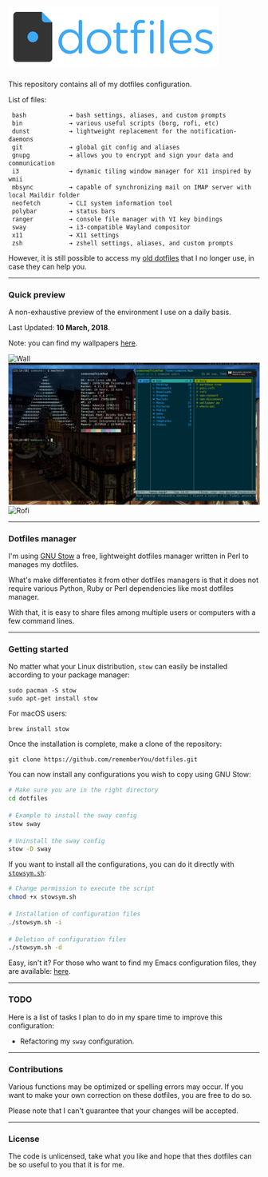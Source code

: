 ![Dotfiles Logo](assets/dotfiles-logo.png "Dotfiles logo")
===============================

This repository contains all of my dotfiles configuration.

List of files:

```
 bash            ➔ bash settings, aliases, and custom prompts
 bin             ➔ various useful scripts (borg, rofi, etc)
 dunst           ➔ lightweight replacement for the notification-daemons
 git             ➔ global git config and aliases
 gnupg           ➔ allows you to encrypt and sign your data and communication
 i3              ➔ dynamic tiling window manager for X11 inspired by wmii
 mbsync          ➔ capable of synchronizing mail on IMAP server with local Maildir folder
 neofetch        ➔ CLI system information tool
 polybar         ➔ status bars
 ranger          ➔ console file manager with VI key bindings
 sway            ➔ i3-compatible Wayland compositor
 x11             ➔ X11 settings
 zsh             ➔ zshell settings, aliases, and custom prompts
```

However, it is still possible to access my [old dotfiles](https://github.com/rememberYou/old-dotfiles) that I no longer use, in
case they can help you.

--------------------

### Quick preview ###

A non-exhaustive preview of the environment I use on a daily basis.

Last Updated: **10 March, 2018**.

Note: you can find my wallpapers [here](https://github.com/rememberYou/wallpapers).

![Wall](assets/wall.png "Wallpaper")
![Global](assets/i3_gaps_neofetch_ranger_emacs_dunst.png "i3-gaps, GNU/Emacs, ranger, neofetch, dunst")
![Rofi](assets/rofi.png "Rofi")

--------------------

### Dotfiles manager ###

I'm using [GNU Stow](https://www.gnu.org/software/stow/) a free, lightweight
dotfiles manager written in Perl to manages my dotfiles.

What's make differentiates it from other dotfiles managers is that it does
not require various Python, Ruby or Perl dependencies like most dotfiles
manager.

With that, it is easy to share files among multiple users or computers with a
few command lines.

--------------------

### Getting started ###

No matter what your Linux distribution, `stow` can easily be installed according
to your package manager:

	sudo pacman -S stow
	sudo apt-get install stow

For macOS users:

	brew install stow

Once the installation is complete, make a clone of the repository:

	git clone https://github.com/rememberYou/dotfiles.git

You can now install any configurations you wish to copy using GNU Stow:

```bash
# Make sure you are in the right directory
cd dotfiles

# Example to install the sway config
stow sway

# Uninstall the sway config
stow -D sway
```

If you want to install all the configurations, you can do it directly
with
[`stowsym.sh`](https://github.com/rememberYou/dotfiles/blob/master/stowsym.sh):

```bash
# Change permission to execute the script
chmod +x stowsym.sh

# Installation of configuration files
./stowsym.sh -i

# Deletion of configuration files
./stowsym.sh -d
```

Easy, isn't it? For those who want to find my Emacs configuration files, they
are available: [here](https://github.com/rememberYou/.emacs.d/).

--------------------

### TODO ###

Here is a list of tasks I plan to do in my spare time to improve this
configuration:

*  Refactoring my `sway` configuration.

--------------------

### Contributions ###

Various functions may be optimized or spelling errors may occur. If you want to
make your own correction on these dotfiles, you are free to do so.

Please note that I can't guarantee that your changes will be accepted.

--------------------

### License ###

The code is unlicensed, take what you like and hope that thes dotfiles can be so
useful to you that it is for me.
